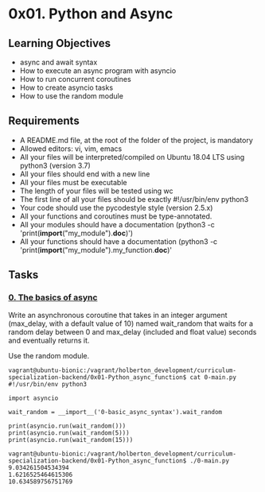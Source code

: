 # 0x01. Python and Async

## Learning Objectives
  - async and await syntax
  - How to execute an async program with asyncio
  - How to run concurrent coroutines
  - How to create asyncio tasks
  - How to use the random module

## Requirements
  - A README.md file, at the root of the folder of the project, is mandatory
  - Allowed editors: vi, vim, emacs
  - All your files will be interpreted/compiled on Ubuntu 18.04 LTS using python3 (version 3.7)
  - All your files should end with a new line
  - All your files must be executable
  - The length of your files will be tested using wc
  - The first line of all your files should be exactly #!/usr/bin/env python3
  - Your code should use the pycodestyle style (version 2.5.x)
  - All your functions and coroutines must be type-annotated.
  - All your modules should have a documentation (python3 -c 'print(__import__("my_module").__doc__)')
  - All your functions should have a documentation (python3 -c 'print(__import__("my_module").my_function.__doc__)'

## Tasks
### [0. The basics of async](./0-basic_async_syntax.py)
Write an asynchronous coroutine that takes in an integer argument (max_delay, with a default value of 10) named wait_random that waits for a random delay between 0 and max_delay (included and float value) seconds and eventually returns it.

Use the random module.
```
vagrant@ubuntu-bionic:/vagrant/holberton_development/curriculum-specialization-backend/0x01-Python_async_function$ cat 0-main.py
#!/usr/bin/env python3

import asyncio

wait_random = __import__('0-basic_async_syntax').wait_random

print(asyncio.run(wait_random()))
print(asyncio.run(wait_random(5)))
print(asyncio.run(wait_random(15)))

vagrant@ubuntu-bionic:/vagrant/holberton_development/curriculum-specialization-backend/0x01-Python_async_function$ ./0-main.py
9.034261504534394
1.6216525464615306
10.634589756751769
```

